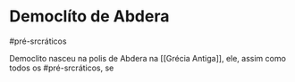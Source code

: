 # Democlíto de Abdera
#pré-srcráticos

Democlito nasceu na polis de Abdera na [[Grécia Antiga]], ele, assim como todos os #pré-srcráticos, se 
